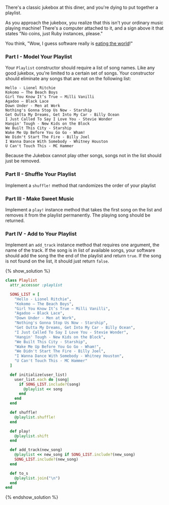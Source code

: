 There's a classic jukebox at this diner, and you're dying to put together a 
playlist.

As you approach the jukebox, you realize that this isn't your ordinary music playing machine! 
There's a computer attached to it, and a sign above it that states "No coins,
just Ruby instances, please."

You think, "Wow, I guess software really is [eating the
world][eating-the-world]!"

### Part I - Model Your Playlist

Your `Playlist` constructor should require a list of song names. Like any good
jukebox, you're limited to a certain set of songs. Your constructor should
eliminate any songs that are not on the following list:

```no-highlight
Hello - Lionel Ritchie
Kokomo – The Beach Boys
Girl You Know It’s True – Milli Vanilli 
Agadoo – Black Lace
Down Under - Men at Work
Nothing's Gonna Stop Us Now - Starship
Get Outta My Dreams, Get Into My Car - Billy Ocean
I Just Called To Say I Love You - Stevie Wonder
Hangin' Tough - New Kids on the Block
We Built This City - Starship
Wake Me Up Before You Go Go - Wham!
We Didn't Start The Fire - Billy Joel
I Wanna Dance With Somebody - Whitney Houston
U Can't Touch This - MC Hammer
```

Because the Jukebox cannot play other songs, songs not in the list should just
be removed.

### Part II - Shuffle Your Playlist

Implement a `shuffle!` method that randomizes the order of your playlist

### Part III - Make Sweet Music

Implement a `play!` instance method that takes the first song on the list and removes it
from the playlist permanently. The playing song should be returned.

### Part IV - Add to Your Playlist

Implement an `add_track` instance method that requires one argument, the name of
the track. If the song is in list of available songs, your software should add 
the song the the end of the playlist and return `true`. If the song is not found on
the list, it should just return `false`.

[eating-the-world]: http://www.wsj.com/articles/SB10001424053111903480904576512250915629460


{% show_solution %}
```ruby
class Playlist
  attr_accessor :playlist

  SONG_LIST = [
    "Hello - Lionel Ritchie",
    "Kokomo – The Beach Boys",
    "Girl You Know It’s True – Milli Vanilli",
    "Agadoo – Black Lace",
    "Down Under - Men at Work",
    "Nothing's Gonna Stop Us Now - Starship",
    "Get Outta My Dreams, Get Into My Car - Billy Ocean",
    "I Just Called To Say I Love You - Stevie Wonder",
    "Hangin' Tough - New Kids on the Block",
    "We Built This City - Starship",
    "Wake Me Up Before You Go Go - Wham!",
    "We Didn't Start The Fire - Billy Joel",
    "I Wanna Dance With Somebody - Whitney Houston",
    "U Can't Touch This - MC Hammer"
  ]

  def initialize(user_list)
    user_list.each do |song|
      if SONG_LIST.include?(song)
        @playlist << song
      end
    end
  end

  def shuffle!
    @playlist.shuffle!
  end

  def play!
    @playlist.shift
  end

  def add_track(new_song)
    @playlist << new_song if SONG_LIST.include?(new_song)
    SONG_LIST.include?(new_song)
  end

  def to_s
    @playlist.join("\n")
  end
end
```
{% endshow_solution %}
